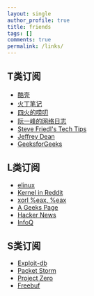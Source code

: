 ```yaml
---
layout: single
author_profile: true
title: friends
tags: []
comments: true
permalink: /links/
---
```


<!--
## 友情链接

<ul>
        <li><a href='http://www.programlife.net' target='_blank'>代码疯子</a></li>
        <li><a href='http://www.cppfans.org/' target='_blank'>C++爱好者</a></li>
        <li><a href='http://www.vants.org/' target='_blank'>蚂蚁网</a></li>
        <li><a href='http://www.fallhunter.com/' target='_blank'>fallhunter</a></li>
        <li><a href='http://liuvblog.com/' target='_blank'>Liuv Blog</a></li>
</ul>
-->

## T类订阅

<ul>
        <li><a href="http://coolshell.cn/" target="_blank">酷壳</a></li>
        <li><a href="http://huoding.com/" target="_blank">火丁笔记</a></li>
        <li><a href="http://www.raychase.net/" target="_blank">四火的唠叨</a></li>
        <li><a href="http://www.ruanyifeng.com/blog/" target="_blank">阮一峰的网络日志</a></li>
        <li><a href="http://unixwiz.net/techtips/" target="_blank">Steve Friedl's Tech Tips</a></li>
        <li><a href="https://research.google.com/pubs/jeff.html" target="_blank">Jeffrey Dean</a></li>
        <li><a href='http://www.geeksforgeeks.org/' target='_blank'>GeeksforGeeks</a></li>
</ul>

## L类订阅

<ul>
        <li><a href="http://elinux.org/Security" target="_blank">elinux</a></li>
        <li><a href="http://www.reddit.com/r/kernel" target="_blank">Kernel in Reddit</a></li>
        <li><a href="https://xorl.wordpress.com/" target="_blank">xorl %eax, %eax</a></li>
        <li><a href="http://wangcong.org/" target="_blank">A Geeks  Page</a></li>
        <li><a href="https://news.ycombinator.com/" target="_blank">Hacker News</a></li>
        <li><a href="http://www.infoq.com/" target="_blank">InfoQ</a></li>
</ul>


## S类订阅

<ul>
        <li><a href="http://www.exploit-db.com/papers/" target="_blank">Exploit-db</a></li>
        <li><a href="http://packetstormsecurity.com/" target="_blank">Packet Storm</a></li>
        <li><a href="https://googleprojectzero.blogspot.com/" target="_blank">Project Zero</a></li>
        <li><a href="http://www.freebuf.com/" target="_blank">Freebuf</a></li>
        <!--
        <li><a href="http://drops.wooyun.org/" target="_blank">WooYun知识库</a></li>
        <li><a href="http://blog.idf.cn/" target="_blank">IDF实验室</a></li>
        -->
</ul>
